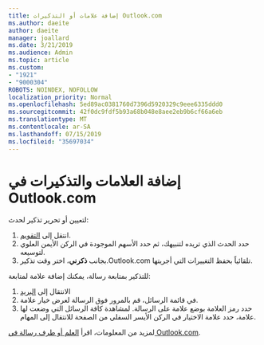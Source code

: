```yaml
---
title: إضافة علامات أو التذكيرات Outlook.com
ms.author: daeite
author: daeite
manager: joallard
ms.date: 3/21/2019
ms.audience: Admin
ms.topic: article
ms.custom:
- "1921"
- "9000304"
ROBOTS: NOINDEX, NOFOLLOW
localization_priority: Normal
ms.openlocfilehash: 5ed89ac0381760d7396d5920329c9eee6335ddd0
ms.sourcegitcommit: 42f0dc9fdf5b93a68b048e8aee2eb9b6cf66a6eb
ms.translationtype: MT
ms.contentlocale: ar-SA
ms.lasthandoff: 07/15/2019
ms.locfileid: "35697034"
---
```

# <a name="adding-flags-and-reminders-in-outlookcom"></a>إضافة العلامات والتذكيرات في Outlook.com

لتعيين أو تحرير تذكير لحدث:

1. انتقل إلى [التقويم](https://outlook.live.com/calendar/).
1. حدد الحدث الذي تريده لتنبيهك، ثم حدد الأسهم الموجودة في الركن الأيمن العلوي لتوسيعه.
1. بجانب **ذكرني**، اختر وقت تذكير.Outlook.com تلقائياً بحفظ التغييرات التي أجريتها.

للتذكير بمتابعة رسالة، يمكنك إضافة علامة لمتابعة:

1. الانتقال إلى [البريد](https://outlook.live.com/mail/)
1. في قائمة الرسائل، قم بالمرور فوق الرسالة لعرض خيار علامة.
1. حدد رمز العلامة بوضع علامة على الرسالة. لمشاهدة كافة الرسائل التي وضعت لها علامة، حدد علامة الاختيار في الركن الأيسر السفلي من الصفحة للانتقال إلى المهام.
 
لمزيد من المعلومات، اقرأ [العلم أو طرف رسالة في Outlook.com](https://support.office.com/article/8e911e69-30d6-4cc8-8c71-a1163560618a?wt.mc_id=Office_Outlook_com_Alchemy).

